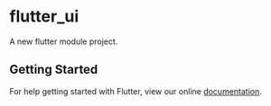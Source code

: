 # flutter_ui

A new flutter module project.

## Getting Started

For help getting started with Flutter, view our online
[documentation](https://flutter.io/).
